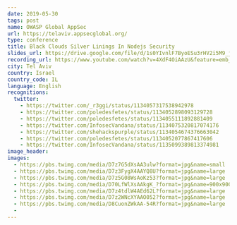 ```yaml
---
date: 2019-05-30
tags: post
name: OWASP Global AppSec
url: https://telaviv.appsecglobal.org/
type: conference
title: Black Clouds Silver Linings In Nodejs Security
slides_url: https://drive.google.com/file/d/1s0YIvnlF7ByoESu3rHV2i5M9_jQSXjyR/view
recording_url: https://www.youtube.com/watch?v=4XdF4OiAAzU&feature=emb_logo&ab_channel=OWASP
city: Tel Aviv
country: Israel
country_code: IL
language: English
recognitions:
  twitter:
    - https://twitter.com/_r3ggi/status/1134057317538942978
    - https://twitter.com/poledesfetes/status/1134052898093129728
    - https://twitter.com/poledesfetes/status/1134055111892881409
    - https://twitter.com/InfosecVandana/status/1134075320817074176
    - https://twitter.com/shehackspurple/status/1134054674376663042
    - https://twitter.com/poledesfetes/status/1134052077867417606
    - https://twitter.com/InfosecVandana/status/1135099389813374981
image_header:
images:
  - https://pbs.twimg.com/media/D7z7G5dXsAA3ulw?format=jpg&name=small
  - https://pbs.twimg.com/media/D7z3FygX4AAYQ8U?format=jpg&name=large
  - https://pbs.twimg.com/media/D7z5G08WsAoKz53?format=jpg&name=large
  - https://pbs.twimg.com/media/D70LfWlXsAAkgK_?format=jpg&name=900x900
  - https://pbs.twimg.com/media/D7z4tdlW4AEd62L?format=jpg&name=large
  - https://pbs.twimg.com/media/D7z2WNcXYAAO052?format=jpg&name=large
  - https://pbs.twimg.com/media/D8CuonZWkAA-54R?format=jpg&name=large
  - 
---
```

